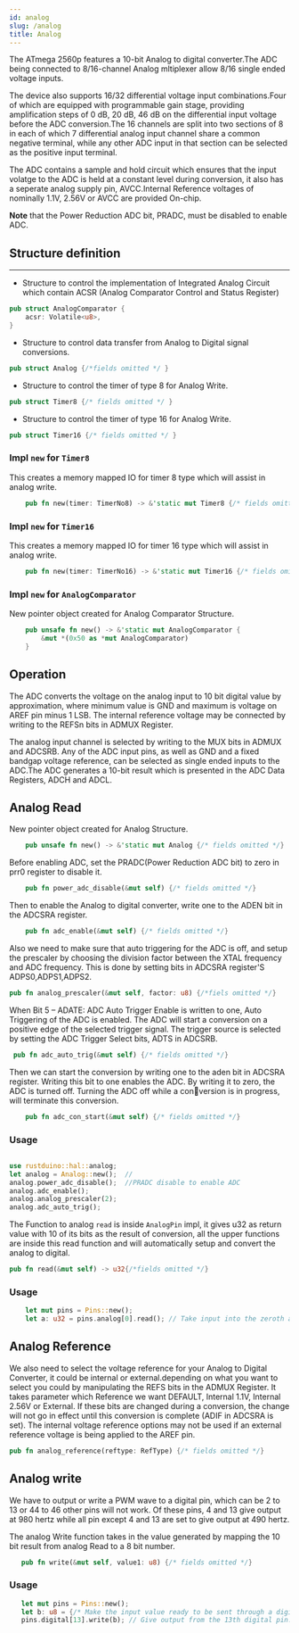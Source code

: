 ```yaml
---
id: analog
slug: /analog
title: Analog
---
```


The ATmega 2560p features a 10-bit Analog to digital converter.The ADC being
connected to 8/16-channel Analog mltiplexer allow 8/16 single ended voltage inputs.

The device also supports 16/32 differential voltage input combinations.Four of which
are equipped with programmable gain stage, providing amplification steps of 0 dB, 20
dB, 46 dB on the differential input voltage before the ADC conversion.The 16 channels
are split into two sections of 8 in each of which 7 differential analog input channel
share a common negative terminal, while any other ADC input in that section can be
selected as the positive input terminal.

The ADC contains a sample and hold circuit which ensures that the input volatge to
the ADC is held at a constant level during conversion, it also has a seperate analog
supply pin, AVCC.Internal Reference voltages of nominally 1.1V, 2.56V or AVCC are
provided On-chip.

**Note** that the Power Reduction ADC bit, PRADC, must be disabled to enable ADC.

## Structure definition

---

- Structure to control the implementation of Integrated Analog Circuit which contain ACSR (Analog Comparator Control and Status Register)

```rust
pub struct AnalogComparator {
    acsr: Volatile<u8>,
}
```

- Structure to control data transfer from Analog to Digital signal conversions.

```rust
pub struct Analog {/*fields omitted */ }
```

- Structure to control the timer of type 8 for Analog Write.

```rust
pub struct Timer8 {/* fields omitted */ }
```

- Structure to control the timer of type 16 for Analog Write.

```rust
pub struct Timer16 {/* fields omitted */ }
```

### Impl `new` for `Timer8`

This creates a memory mapped IO for timer 8 type which will assist in analog write.

```rust
    pub fn new(timer: TimerNo8) -> &'static mut Timer8 {/* fields omitted */ }
```

### Impl `new` for `Timer16`

This creates a memory mapped IO for timer 16 type which will assist in analog write.

```rust
    pub fn new(timer: TimerNo16) -> &'static mut Timer16 {/* fields omitted */}
```

### Impl `new` for `AnalogComparator`

New pointer object created for Analog Comparator Structure.

```rust
    pub unsafe fn new() -> &'static mut AnalogComparator {
        &mut *(0x50 as *mut AnalogComparator)
    }
```

## Operation

The ADC converts the voltage on the analog input to 10 bit digital value by
approximation, where minimum value is GND and maximum is voltage on AREF pin minus 1
LSB. The internal reference voltage may be connected by writing to the REFSn bits in
ADMUX Register.

The analog input channel is selected by writing to the MUX bits in ADMUX and ADCSRB.
Any of the ADC input pins, as well as GND and a fixed bandgap voltage reference, can
be selected as single ended inputs to the ADC.The ADC generates a 10-bit result which
is presented in the ADC Data Registers, ADCH and ADCL.

## Analog Read

New pointer object created for Analog Structure.

```rust
    pub unsafe fn new() -> &'static mut Analog {/* fields omitted */}

```

Before enabling ADC, set the PRADC(Power Reduction ADC bit) to zero in prr0 register
to disable it.

```rust
    pub fn power_adc_disable(&mut self) {/* fields omitted */}

```

Then to enable the Analog to digital converter, write one to the ADEN bit in the
ADCSRA register.

```rust
    pub fn adc_enable(&mut self) {/* fields omitted */}

```

Also we need to make sure that auto triggering for the ADC is off, and setup the
prescaler by choosing the division factor between the XTAL frequency and ADC
frequency. This is done by setting bits in ADCSRA register'S ADPS0,ADPS1,ADPS2.

```rust
pub fn analog_prescaler(&mut self, factor: u8) {/*fiels omitted */}
```

When Bit 5 – ADATE: ADC Auto Trigger Enable is written to one, Auto Triggering of the ADC is enabled.
The ADC will start a conversion on a positive edge of the selected trigger signal. The trigger source
is selected by setting the ADC Trigger Select bits, ADTS in ADCSRB.

```rust
 pub fn adc_auto_trig(&mut self) {/* fields omitted */}

```

Then we can start the conversion by writing one to the aden bit in ADCSRA register.
Writing this bit to one enables the ADC. By writing it to zero, the ADC is turned off.
Turning the ADC off while a conversion is in progress, will terminate this conversion.

```rust
    pub fn adc_con_start(&mut self) {/* fields omitted */}
```

### Usage

```rust

use rustduino::hal::analog;
let analog = Analog::new();  //
analog.power_adc_disable();  //PRADC disable to enable ADC
analog.adc_enable();
analog.analog_prescaler(2);
analog.adc_auto_trig();
```

The Function to analog `read` is inside `AnalogPin` impl, it gives u32 as return value with 10
of its bits as the result of conversion, all the upper functions are inside this read
function and will automatically setup and convert the analog to digital.

```rust
pub fn read(&mut self) -> u32{/*fields omitted */}

```

### Usage

```rust
    let mut pins = Pins::new();
    let a: u32 = pins.analog[0].read(); // Take input into the zeroth analog pin.
```

## Analog Reference

We also need to select the voltage reference for your Analog to Digital Converter, it
could be internal or external.depending on what you want to select you could by
manipulating the REFS bits in the ADMUX Register. It takes parameter which Reference
we want DEFAULT, Internal 1.1V, Internal 2.56V or External. If these bits are changed during a
conversion, the change will not go in effect until this conversion is complete (ADIF in ADCSRA is set). The internal
voltage reference options may not be used if an external reference voltage is being applied to the AREF pin.

```rust
pub fn analog_reference(reftype: RefType) {/* fields omitted */}

```

## Analog write

We have to output or write a PWM wave to a digital pin, which can be 2 to 13 or 44
to 46 other pins will not work. Of these pins, 4 and 13 give output at 980 hertz
while all pin except 4 and 13 are set to give output at 490 hertz.

The analog Write function takes in the value generated by mapping the 10 bit result
from analog Read to a 8 bit number.

```rust
   pub fn write(&mut self, value1: u8) {/* fields omitted */}

```

### Usage

```rust
   let mut pins = Pins::new();
   let b: u8 = {/* Make the input value ready to be sent through a digital pin.*/};
   pins.digital[13].write(b); // Give output from the 13th digital pin.
```
